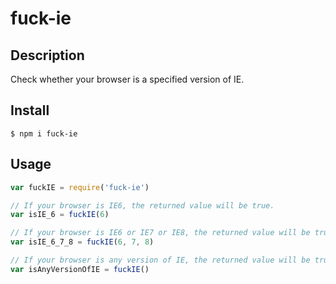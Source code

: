 # fuck-ie

## Description

Check whether your browser is a specified version of IE.

## Install
```
$ npm i fuck-ie
```

## Usage
```javascript
var fuckIE = require('fuck-ie')

// If your browser is IE6, the returned value will be true.
var isIE_6 = fuckIE(6)

// If your browser is IE6 or IE7 or IE8, the returned value will be true.
var isIE_6_7_8 = fuckIE(6, 7, 8)

// If your browser is any version of IE, the returned value will be true.
var isAnyVersionOfIE = fuckIE()
```
